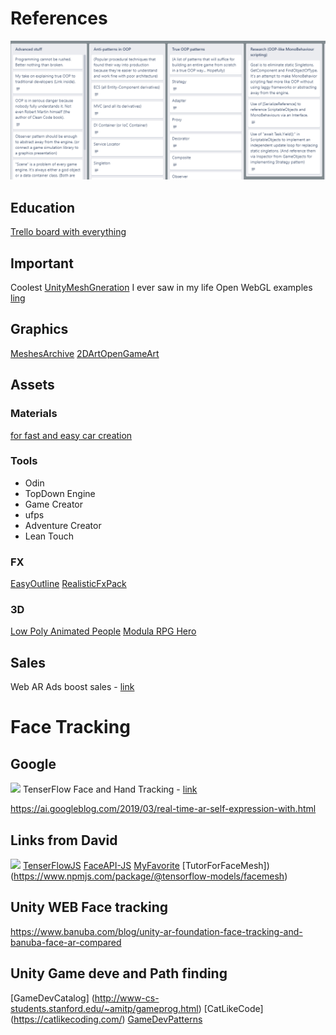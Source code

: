 # References
![board](~/res/../../res/TrelloBoard.png)

## Education

[Trello board with everything](https://trello.com/b/Z6cDRyis/good-coding-practices-in-unity-unofficial)


## Important
Coolest  [UnityMeshGneration](https://github.com/mattatz/unity-teddy) I ever saw in my life
Open WebGL examples [ling](https://enoxsoftware.github.io/OpenCVForUnity/webgl_example/index.html)

## Graphics 
[MeshesArchive](https://casual-effects.com/data/)
[2DArtOpenGameArt](https://opengameart.org/)

## Assets

### Materials
[ for fast and easy car creation](https://blogs.unity3d.com/2019/02/08/we-have-you-covered-with-the-measured-materials-library/)
### Tools 

- Odin
- TopDown Engine
- Game Creator
- ufps
- Adventure Creator
- Lean Touch

### FX 

[EasyOutline](https://assetstore.unity.com/packages/vfx/shaders/fullscreen-camera-effects/easy-performant-outline-2d-3d-urp-hdrp-and-built-in-renderer-v3--157187)
[RealisticFxPack](https://assetstore.unity.com/packages/vfx/particles/spells/realistic-effects-pack-4-85675)
### 3D 

[Low Poly Animated People](https://assetstore.unity.com/packages/3d/characters/humanoids/low-poly-animated-people-156748)
[Modula RPG Hero](https://assetstore.unity.com/packages/3d/characters/humanoids/fantasy/modular-rpg-hero-polyart-138600)

## Sales
Web AR Ads boost  sales - [link](https://arinsider.co/2020/09/09/how-can-brands-jumpstart-sales-with-ar-part-ii/)

# Face Tracking 
## Google 
![](/Res/InstantMotionTracking.gif)
TenserFlow Face and Hand Tracking - [link](https://blog.tensorflow.org/2020/03/face-and-hand-tracking-in-browser-with-mediapipe-and-tensorflowjs.html)


https://ai.googleblog.com/2019/03/real-time-ar-self-expression-with.html 

## Links from David
![](/Res/image8.gif)
[TenserFlowJS](https://github.com/pamruta/TensorFlowJS)
[FaceAPI-JS](https://github.com/justadudewhohacks/face-api.js/)
[MyFavorite](https://storage.googleapis.com/tfjs-models/demos/facemesh/index.html)
[TutorForFaceMesh])(https://www.npmjs.com/package/@tensorflow-models/facemesh) 


## Unity WEB Face tracking
https://www.banuba.com/blog/unity-ar-foundation-face-tracking-and-banuba-face-ar-compared


## Unity Game deve and Path finding

[GameDevCatalog] (http://www-cs-students.stanford.edu/~amitp/gameprog.html)
[CatLikeCode] (https://catlikecoding.com/)
[GameDevPatterns](http://gameprogrammingpatterns.com/contents.html)